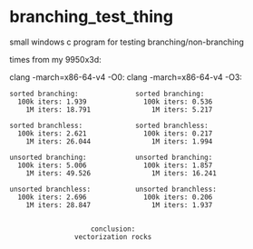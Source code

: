 # branching_test_thing
small windows c program for testing branching/non-branching

times from my 9950x3d:

  clang -march=x86-64-v4 -O0:    clang -march=x86-64-v4 -O3:
                                              
    sorted branching:              sorted branching:
      100k iters: 1.939              100k iters: 0.536
        1M iters: 18.791               1M iters: 5.217
                                             
    sorted branchless:             sorted branchless:
      100k iters: 2.621              100k iters: 0.217
        1M iters: 26.044               1M iters: 1.994
                                             
    unsorted branching:            unsorted branching:
      100k iters: 5.006              100k iters: 1.857
        1M iters: 49.526               1M iters: 16.241
                                           
    unsorted branchless:           unsorted branchless:
      100k iters: 2.696              100k iters: 0.206
        1M iters: 28.847               1M iters: 1.937
                                   
                                   
                        conclusion:    
                    vectorization rocks         

